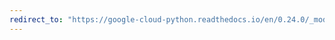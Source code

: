 ```yaml
---
redirect_to: "https://google-cloud-python.readthedocs.io/en/0.24.0/_modules/google/cloud/logging/handlers/transports/base.html"
---
```

